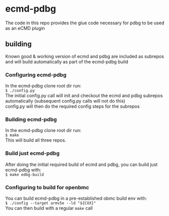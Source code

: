 # ecmd-pdbg
The code in this repo provides the glue code necessary for pdbg
to be used as an eCMD plugin

## building
Known good & working version of ecmd and pdbg are included as subrepos
and will build automatically as part of the ecmd-pdbg build

### Configuring ecmd-pdbg
In the ecmd-pdbg clone root dir run:  
`$ ./config.py`  
The initial config.py call will init and checkout the ecmd and pdbg
subrepos automatically (subsequent config.py calls will not do this)  
config.py will then do the required config steps for the subrepos  

### Building ecmd-pdbg
In the ecmd-pdbg clone root dir run:  
`$ make`  
This will build all three repos.

### Build just ecmd-pdbg
After doing the initial required build of ecmd and pdbg, you can build
just ecmd-pdbg with:  
`$ make edbg-build`

### Configuring to build for openbmc
You can build ecmd-pdbg in a pre-established obmc build env with:  
`$ ./config --target armv5e --ld "${CXX}"`  
You can then build with a regular `make` call
